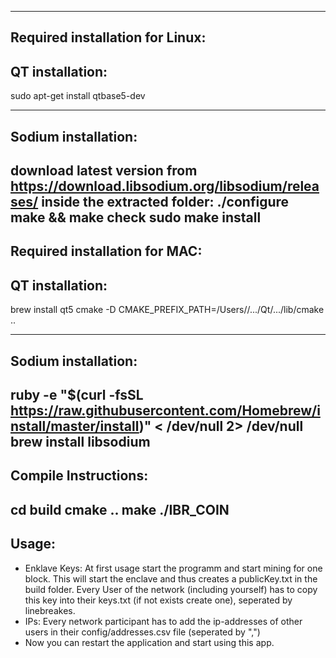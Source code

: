 ----------------------
Required installation for Linux:
----------------------
QT installation:
----------------------
sudo apt-get install qtbase5-dev

----------------------
Sodium installation:
----------------------
download latest version from https://download.libsodium.org/libsodium/releases/
inside the extracted folder:
./configure
make && make check
sudo make install
----------------------
Required installation for MAC:
----------------------
QT installation:
----------------------
brew install qt5
cmake -D CMAKE_PREFIX_PATH=/Users/<username>/.../Qt/.../lib/cmake ..

----------------------
Sodium installation:
----------------------
ruby -e "$(curl -fsSL https://raw.githubusercontent.com/Homebrew/install/master/install)" < /dev/null 2> /dev/null
brew install libsodium
----------------------
Compile Instructions:
----------------------
cd build
cmake ..
make
./IBR_COIN
----------------------
Usage:
----------------------
- Enklave Keys: At first usage start the programm and start mining for one block. This will start the enclave and thus creates a publicKey.txt in the build folder. Every User of the network (including yourself) has to copy this key into their keys.txt (if not exists create one), seperated by linebreakes.
- IPs: Every network participant has to add the ip-addresses of other users in their config/addresses.csv file (seperated by ",")
- Now you can restart the application and start using this app.

